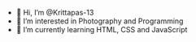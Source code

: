 - 👋 Hi, I’m @Krittapas-13
- 👀 I’m interested in Photography and Programming
- 🌱 I’m currently learning HTML, CSS and JavaScript

<!---
Krittapas-13/Krittapas-13 is a ✨ special ✨ repository because its `README.md` (this file) appears on your GitHub profile.
You can click the Preview link to take a look at your changes.
--->
